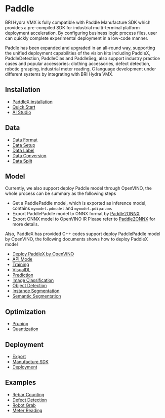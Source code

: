 # Paddle
BRI Hydra VMX is fully compatible with Paddle Manufacture SDK which provides a pre-compiled SDK for industrial multi-terminal platform deployment acceleration. By configuring business logic process files, user can quickly complete experimental deployment in a low-code manner.

Paddle has been expanded and upgraded in an all-round way, supporting the unified deployment capabilities of the vision kits including PaddleX, PaddleDetection, PaddleClas and PaddleSeg, also support industry practice cases and popular accessories: clothing accessories, defect detection, robotic grasping, industrial meter reading, C language development under different systems by integrating with BRI Hydra VMX. 

## Installation
- [PaddleX installation](https://github.com/PaddlePaddle/PaddleX/blob/develop/docs/install.md)
- [Quick Start](https://github.com/PaddlePaddle/PaddleX/blob/develop/docs/quick_start.md)
- [AI Studio](https://aistudio.baidu.com/aistudio/projectdetail/2159977)

## Data
- [Data Format](https://github.com/PaddlePaddle/PaddleX/blob/develop/docs/data/format/README.md)
- [Data Setup](https://github.com/PaddlePaddle/PaddleX/blob/develop/docs/data/annotation/labelme.md)
- [Data Label](https://github.com/PaddlePaddle/PaddleX/blob/develop/docs/data/annotation/README.md)
- [Data Conversion](https://github.com/PaddlePaddle/PaddleX/blob/develop/docs/data/convert.md)
- [Data Split](https://github.com/PaddlePaddle/PaddleX/blob/develop/docs/data/split.md)

## Model
Currently, we also support deploy Paddle model through OpenVINO, the whole process can be summary as the following steps
- Get a PaddlePaddle model, which is exported as inference model, contains `mymodel.pdmodel` and `mymodel.pdiparams`
- Export PaddlePaddle model to ONNX format by [Paddle2ONNX](https://github.com/PaddlePaddle/Paddle2ONNX.git)
- Export ONNX model to OpenVINO IR
Please refer to [Paddle2ONNX](https://github.com/PaddlePaddle/Paddle2ONNX.git) for more details.

Also, PaddleX has provided C++ codes support deploy PaddlePaddle model by OpenVINO, the following documents shows how to deploy PaddleX model
- [Deploy PaddleX by OpenVINO](https://paddlex.readthedocs.io/zh_CN/release-1.3/deploy/openvino/index.html)
- [API Mode](https://github.com/PaddlePaddle/PaddleX/tree/develop/docs/apis)
- [Training](https://github.com/PaddlePaddle/PaddleX/tree/develop/tutorials/train)
- [VisualDL](https://github.com/PaddlePaddle/PaddleX/blob/develop/docs/visualdl.md)
- [Prediction](https://github.com/PaddlePaddle/PaddleX/blob/develop/docs/apis/prediction.md)
- [Image Classification](https://www.bilibili.com/video/BV1nK411F7J9?from=search&seid=3068181839691103009)
- [Object Detection](https://www.bilibili.com/video/BV1HB4y1A73b?from=search&seid=3068181839691103009)
- [Instance Segmentation](https://www.bilibili.com/video/BV1M44y1r7s6?from=search&seid=3068181839691103009)
- [Semantic Segmentation](https://www.bilibili.com/video/BV1qQ4y1Z7co?from=search&seid=3068181839691103009)

## Optimization
- [Pruning](https://github.com/PaddlePaddle/PaddleX/tree/develop/tutorials/slim/prune)
- [Quantization](https://github.com/PaddlePaddle/PaddleX/tree/develop/tutorials/slim/quantize)

## Deployment
- [Export](https://github.com/PaddlePaddle/PaddleX/blob/develop/docs/apis/export_model.md)
- [Manufacture SDK](https://github.com/PaddlePaddle/PaddleX/tree/develop/deploy/cpp/docs/manufacture_sdk)
- [Deployment](https://github.com/PaddlePaddle/PaddleX/tree/develop/deploy/cpp)

## Examples
- [Rebar Counting](https://github.com/PaddlePaddle/PaddleX/tree/develop/examples/rebar_count)
- [Defect Detection](https://github.com/PaddlePaddle/PaddleX/tree/develop/examples/defect_detection)
- [Robot Grab](https://github.com/PaddlePaddle/PaddleX/tree/develop/examples/robot_grab)
- [Meter Reading](https://github.com/PaddlePaddle/PaddleX/tree/develop/examples/meter_reader)